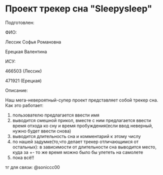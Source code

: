 # Проект трекер сна "Sleepysleep"

Подготовлен:

ФИО:

Лессик Софья Романовна

Ерецкая Валентина

ИСУ:

466503 (Лессик)

471921 (Ерецкая)

Описание:

Наш мега-невероятный-супер проект представляет собой трекер сна. Как это работает:
1) пользователю предлагается ввести имя
2) выводится смешной прикол, вместе с ним предлагается ввести время отхода ко сну и время пробуждения(если ввод неверный, нужно будет ввести снова)
3) выводится длительность сна и комментарий к этому числу
4) по нашей задумке(то,что делает трекер отличающимся от остальных): в зависимости от длительности сна выводится место, куда за +- то же время можно было бы улететь на самолете
5) пока всё!!

тг для связи: @soniccc00
